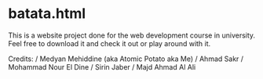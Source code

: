 # batata.html

This is a website project done for the web development course in university.
Feel free to download it and check it out or play around with it.

Credits:
/ Medyan Mehiddine (aka Atomic Potato aka Me)
/ Ahmad Sakr
/ Mohammad Nour El Dine
/ Sirin Jaber
/ Majd Ahmad Al Ali
